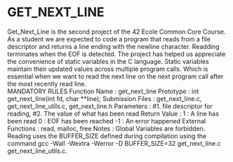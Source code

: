 # GET_NEXT_LINE
Get_Next_Line is the second project of the 42 Ecole Common Core Course. As a student we are expected to code a program that reads from a file descriptor and returns a line ending with the newline character. Readding terminates when the EOF is detected.
The project has helped us appreciate the convenience of static variables in the C language. Static variables maintain their updated values across multiple program calls. Which is essential when we want to read the next line on the next program call after the most recently read line.     
MANDATORY RULES
Function Name      : get_next_line
Prototype          : int get_next_line(int fd, char **line);
Submission Files   : get_next_line.c, get_next_line_utils.c, get_next_line.h
Parameters         : #1. file descriptor for reading, 
                     #2. The value of what has been read
Return Value       : 1 : A line has been read
                     0 : EOF has been reached
                    -1 : An error happened 
External Functions : read, malloc, free
Notes              : Global Variables are forbidden. Reading uses the BUFFER_SIZE defined during compilation using the command  gcc -Wall -Wextra                     -Werror -D BUFFER_SIZE=32 get_next_line.c get_next_line_utils.c.


